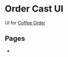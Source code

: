 # Order Cast UI

UI for <a href="https://github.com/Halludbaa/coffee-order-api">Coffee Order</a>

## Pages

-
